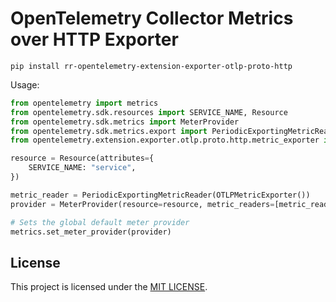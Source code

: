 # OpenTelemetry Collector Metrics over HTTP Exporter

```shell
pip install rr-opentelemetry-extension-exporter-otlp-proto-http
```

Usage:

```python
from opentelemetry import metrics
from opentelemetry.sdk.resources import SERVICE_NAME, Resource
from opentelemetry.sdk.metrics import MeterProvider
from opentelemetry.sdk.metrics.export import PeriodicExportingMetricReader
from opentelemetry.extension.exporter.otlp.proto.http.metric_exporter import OTLPMetricExporter

resource = Resource(attributes={
    SERVICE_NAME: "service",
})

metric_reader = PeriodicExportingMetricReader(OTLPMetricExporter())
provider = MeterProvider(resource=resource, metric_readers=[metric_reader])

# Sets the global default meter provider
metrics.set_meter_provider(provider)
```

## License

This project is licensed under the [MIT LICENSE](LICENSE).
